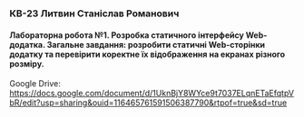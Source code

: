 ### КВ-23 Литвин Станіслав Романович
#### Лабораторна робота №1. Розробка статичного інтерфейсу Web-додатка. Загальне завдання: розробити статичні Web-сторінки додатку та перевірити коректне їх відображення на екранах різного розміру.
Google Drive: https://docs.google.com/document/d/1UknBjY8WYce9t7037ELqnETaEfqtpVbR/edit?usp=sharing&ouid=116465761591506387790&rtpof=true&sd=true
